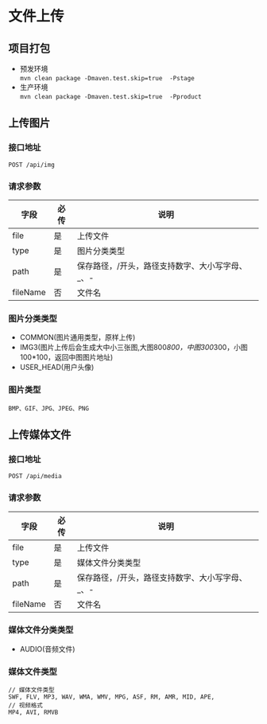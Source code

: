 # 文件上传
## 项目打包
- 预发环境  
  `mvn clean package -Dmaven.test.skip=true  -Pstage`
- 生产环境  
  `mvn clean package -Dmaven.test.skip=true  -Pproduct`

## 上传图片
### 接口地址
`POST /api/img`

### 请求参数
|字段		|必传		|说明		|
|--------|--------|--------|
|file    |是       |上传文件 |
|type    |是       |图片分类类型 |
|path    |是       |保存路径，/开头，路径支持数字、大小写字母、_、- |
|fileName|否	      |文件名  |

### 图片分类类型
- COMMON(图片通用类型，原样上传)
- IMG3(图片上传后会生成大中小三张图,大图800*800，中图300*300，小图100*100，返回中图图片地址)
- USER_HEAD(用户头像)

### 图片类型
`BMP、GIF、JPG、JPEG、PNG`

## 上传媒体文件
### 接口地址
`POST /api/media`

### 请求参数
|字段		|必传		|说明		|
|--------|--------|--------|
|file    |是       |上传文件 |
|type    |是       |媒体文件分类类型 |
|path    |是       |保存路径，/开头，路径支持数字、大小写字母、_、- |
|fileName|否	      |文件名  |

### 媒体文件分类类型
- AUDIO(音频文件)

### 媒体文件类型
```
// 媒体文件类型
SWF, FLV, MP3, WAV, WMA, WMV, MPG, ASF, RM, AMR, MID, APE,
// 视频格式
MP4, AVI, RMVB
```

